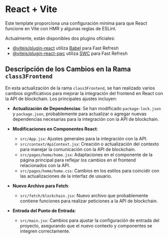 # React + Vite

Este template proporciona una configuración mínima para que React funcione en Vite con HMR y algunas reglas de ESLint.

Actualmente, están disponibles dos plugins oficiales:

- [@vitejs/plugin-react](https://github.com/vitejs/vite-plugin-react/blob/main/packages/plugin-react/README.md) utiliza [Babel](https://babeljs.io/) para Fast Refresh
- [@vitejs/plugin-react-swc](https://github.com/vitejs/vite-plugin-react-swc) utiliza [SWC](https://swc.rs/) para Fast Refresh

## Descripción de los Cambios en la Rama `class3Frontend`

En esta actualización de la rama `class3Frontend`, se han realizado varios cambios significativos para mejorar la integración del frontend en React con la API de blockchain. Los principales ajustes incluyen:

- **Actualización de Dependencias**: Se han modificado `package-lock.json` y `package.json`, probablemente para actualizar o agregar nuevas dependencias necesarias para la integración con la API de blockchain.

- **Modificaciones en Componentes React**:
  - `src/App.jsx`: Ajustes generales para la integración con la API.
  - `src/context/ApiContext.jsx`: Creación o actualización del contexto para manejar la comunicación con la API de blockchain.
  - `src/pages/home/home.jsx`: Adaptaciones en el componente de la página principal para reflejar los cambios en el frontend relacionados con la API.
  - `src/pages/home/home.css`: Cambios en los estilos para coincidir con las actualizaciones de la interfaz de usuario.

- **Nuevo Archivo para Fetch**:
  - `src/fetch/blockchain.jsx`: Nuevo archivo que probablemente contiene funciones para realizar peticiones a la API de blockchain.

- **Entrada del Punto de Entrada**:
  - `src/main.jsx`: Cambios para ajustar la configuración de entrada del proyecto, asegurando que el nuevo contexto y componentes se integren correctamente.

